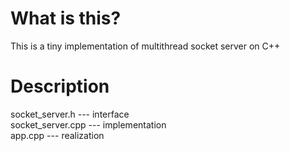 # What is this?
This is a tiny implementation of multithread socket server on C++

# Description

socket_server.h   --- interface  
socket_server.cpp --- implementation   
app.cpp           --- realization    
